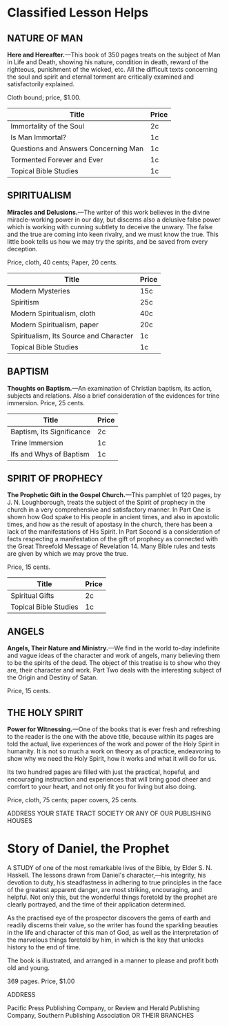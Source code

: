 # Classified Lesson Helps

## NATURE OF MAN

**Here and Hereafter.**—This book of 350 pages treats on the subject of Man in Life and Death, showing his nature, condition in death, reward of the righteous, punishment of the wicked, etc. All the difficult texts concerning the soul and spirit and eternal torment are critically examined and satisfactorily explained.

Cloth bound; price, $1.00.

| Title | Price |
|-------|-------|
| Immortality of the Soul | 2c |
| Is Man Immortal? | 1c |
| Questions and Answers Concerning Man | 1c |
| Tormented Forever and Ever | 1c |
| Topical Bible Studies | 1c |

## SPIRITUALISM

**Miracles and Delusions.**—The writer of this work believes in the divine miracle-working power in our day, but discerns also a delusive false power which is working with cunning subtlety to deceive the unwary. The false and the true are coming into keen rivalry, and we must know the true. This little book tells us how we may try the spirits, and be saved from every deception.

Price, cloth, 40 cents; Paper, 20 cents.

| Title | Price |
|-------|-------|
| Modern Mysteries | 15c |
| Spiritism | 25c |
| Modern Spiritualism, cloth | 40c |
| Modern Spiritualism, paper | 20c |
| Spiritualism, Its Source and Character | 1c |
| Topical Bible Studies | 1c |

## BAPTISM

**Thoughts on Baptism.**—An examination of Christian baptism, its action, subjects and relations. Also a brief consideration of the evidences for trine immersion. Price, 25 cents.

| Title | Price |
|-------|-------|
| Baptism, Its Significance | 2c |
| Trine Immersion | 1c |
| Ifs and Whys of Baptism | 1c |

## SPIRIT OF PROPHECY

**The Prophetic Gift in the Gospel Church.**—This pamphlet of 120 pages, by J. N. Loughborough, treats the subject of the Spirit of prophecy in the church in a very comprehensive and satisfactory manner. In Part One is shown how God spake to His people in ancient times, and also in apostolic times, and how as the result of apostasy in the church, there has been a lack of the manifestations of His Spirit. In Part Second is a consideration of facts respecting a manifestation of the gift of prophecy as connected with the Great Threefold Message of Revelation 14. Many Bible rules and tests are given by which we may prove the true.

Price, 15 cents.

| Title | Price |
|-------|-------|
| Spiritual Gifts | 2c |
| Topical Bible Studies | 1c |

## ANGELS

**Angels, Their Nature and Ministry.**—We find in the world to-day indefinite and vague ideas of the character and work of angels, many believing them to be the spirits of the dead. The object of this treatise is to show who they are, their character and work. Part Two deals with the interesting subject of the Origin and Destiny of Satan.

Price, 15 cents.

## THE HOLY SPIRIT

**Power for Witnessing.**—One of the books that is ever fresh and refreshing to the reader is the one with the above title, because within its pages are told the actual, live experiences of the work and power of the Holy Spirit in humanity. It is not so much a work on theory as of practice, endeavoring to show why we need the Holy Spirit, how it works and what it will do for us.

Its two hundred pages are filled with just the practical, hopeful, and encouraging instruction and experiences that will bring good cheer and comfort to your heart, and not only fit you for living but also doing.

Price, cloth, 75 cents; paper covers, 25 cents.

ADDRESS YOUR STATE TRACT SOCIETY OR ANY OF OUR PUBLISHING HOUSES

# Story of Daniel, the Prophet

A STUDY of one of the most remarkable lives of the Bible, by Elder S. N. Haskell. The lessons drawn from Daniel's character,—his integrity, his devotion to duty, his steadfastness in adhering to true principles in the face of the greatest apparent danger, are most striking, encouraging, and helpful. Not only this, but the wonderful things foretold by the prophet are clearly portrayed, and the time of their application determined.

As the practised eye of the prospector discovers the gems of earth and readily discerns their value, so the writer has found the sparkling beauties in the life and character of this man of God, as well as the interpretation of the marvelous things foretold by him, in which is the key that unlocks history to the end of time.

The book is illustrated, and arranged in a manner to please and profit both old and young.

369 pages. Price, $1.00

ADDRESS

Pacific Press Publishing Company, or
Review and Herald Publishing Company,
Southern Publishing Association
OR THEIR BRANCHES